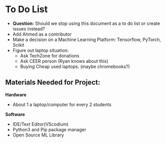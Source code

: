 
# To Do List
- **Question:** Should we stop using this document as a to do list or create issues instead?
- Add Ahmed as a contributor
- Make a decision on a Machine Learning Platform: Tensorflow, PyTorch, Scikit
- Figure out laptop situation:
    -   Ask TechZone for donations
    -   Ask CEER person (Ryan knows about this)
    -   Buying Cheap used laptops. (maybe chromebooks?)

## Materials Needed for Project:
**Hardware**
- About 1 a laptop/computer for every 2 students

**Software**
- IDE/Text Editor(VScodium)
- Python3 and Pip package manager
- Open Source ML Library
